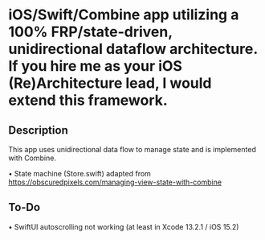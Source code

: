 # iOS/Swift/Combine app utilizing a 100% FRP/state-driven, unidirectional dataflow architecture. If you hire me as your iOS (Re)Architecture lead, I would extend this framework.

## Description

This app uses unidirectional data flow to manage state and is implemented with Combine.

• State machine (Store.swift) adapted from https://obscuredpixels.com/managing-view-state-with-combine

## To-Do

• SwiftUI autoscrolling not working (at least in Xcode 13.2.1 / iOS 15.2)


